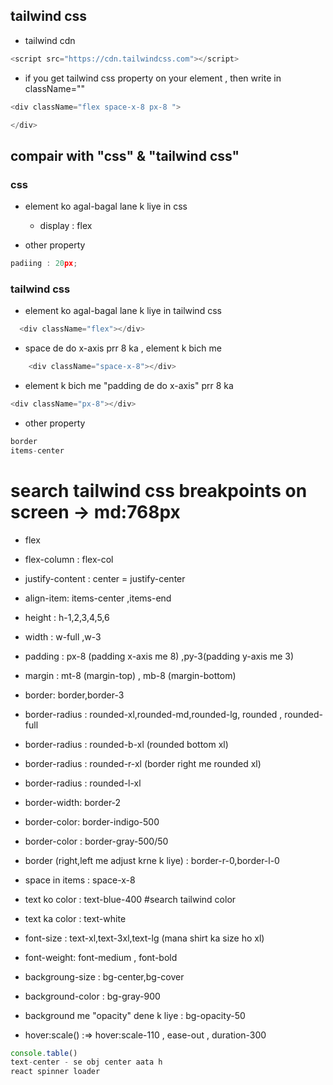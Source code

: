 ## tailwind css

- tailwind cdn
```js
<script src="https://cdn.tailwindcss.com"></script>
```
- if you get tailwind css property on your element , then write in className=""
```js
<div className="flex space-x-8 px-8 ">

</div>
```
## compair with "css" & "tailwind css"

 ### css
 
- element ko agal-bagal lane k liye in css
  
  - display : flex
- other property
```js
padiing : 20px;

```

 ### tailwind css 
 
 - element ko agal-bagal lane k liye in tailwind css
```js
  <div className="flex"></div>
```
- space de do x-axis prr 8 ka , element k bich me
```js
    <div className="space-x-8"></div>
```
- element k bich me "padding de do x-axis" prr 8 ka 
```js
<div className="px-8"></div>
```
- other property
```js
border
items-center
```

# search tailwind css breakpoints on screen -> md:768px

- flex
- flex-column : flex-col
- justify-content : center = justify-center
- align-item: items-center ,items-end

- height : h-1,2,3,4,5,6
- width : w-full ,w-3

- padding : px-8 (padding x-axis me 8) ,py-3(padding y-axis me 3)
- margin : mt-8 (margin-top) , mb-8 (margin-bottom)

- border: border,border-3
- border-radius : rounded-xl,rounded-md,rounded-lg, rounded , rounded-full
- border-radius : rounded-b-xl (rounded bottom xl) 
- border-radius : rounded-r-xl (border right me rounded xl)
- border-radius : rounded-l-xl 
- border-width: border-2
- border-color: border-indigo-500
- border-color : border-gray-500/50
- border (right,left me adjust krne k liye) : border-r-0,border-l-0

- space in items : space-x-8

- text ko color : text-blue-400 #search tailwind color
- text ka color : text-white

- font-size : text-xl,text-3xl,text-lg (mana shirt ka size ho xl)
- font-weight: font-medium , font-bold

- backgroung-size : bg-center,bg-cover
- background-color : bg-gray-900 
- background me "opacity" dene k liye : bg-opacity-50

- hover:scale() :=> hover:scale-110 ,
                     ease-out ,
                     duration-300

```js
console.table()
text-center - se obj center aata h
react spinner loader
```
